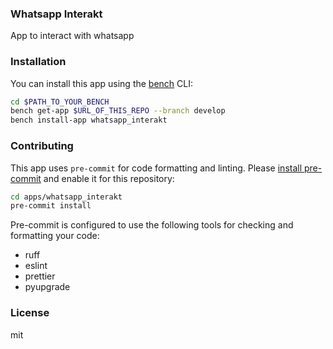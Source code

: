 ### Whatsapp Interakt

App to interact with whatsapp

### Installation

You can install this app using the [bench](https://github.com/frappe/bench) CLI:

```bash
cd $PATH_TO_YOUR_BENCH
bench get-app $URL_OF_THIS_REPO --branch develop
bench install-app whatsapp_interakt
```

### Contributing

This app uses `pre-commit` for code formatting and linting. Please [install pre-commit](https://pre-commit.com/#installation) and enable it for this repository:

```bash
cd apps/whatsapp_interakt
pre-commit install
```

Pre-commit is configured to use the following tools for checking and formatting your code:

- ruff
- eslint
- prettier
- pyupgrade

### License

mit
